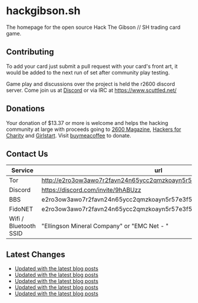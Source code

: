 # hackgibson.sh
The homepage for the open source Hack The Gibson // SH trading card game.


## Contributing

To add your card just submit a pull request with your card's front art, it would be added to the next run of set after community play testing.

Game play and discussions over the project is held the r2600 discord server. Come join us at [Discord](https://discord.com/invite/9hABUzz) or via IRC at https://www.scuttled.net/


## Donations

Your donation of $13.37 or more is welcome and helps the hacking community at large with proceeds going to [2600 Magazine](https://2600.com/), [Hackers for Charity](https://hackersforcharity.org) and [Girlstart](https://girlstart.org).  Visit [buymeacoffee](https://www.buymeacoffee.com/hackgibson.sh) to donate.


## Contact Us

Service | url
-|-
Tor | http://e2ro3ow3awo7r2favn24n65ycc2qmzkoayn5r57e3f56nvjwdcgg32ad.onion
Discord | https://discord.com/invite/9hABUzz
BBS | e2ro3ow3awo7r2favn24n65ycc2qmzkoayn5r57e3f56nvjwdcgg32ad.onion:23
FidoNET | e2ro3ow3awo7r2favn24n65ycc2qmzkoayn5r57e3f56nvjwdcgg32ad.onion:24554
Wifi / Bluetooth SSID | "Ellingson Mineral Company" or "EMC Net - <fidonet address>"

## Latest Changes
<!-- BLOG-POST-LIST:START -->
- [Updated with the latest blog posts](https://github.com/DFW2600/hackgibson.sh/commit/35de0fda7e9133368be1c26f75de2e09dad08c9a)
- [Updated with the latest blog posts](https://github.com/DFW2600/hackgibson.sh/commit/e3a66f0929250499df23f0ae162ccf8f5b234f6a)
- [Updated with the latest blog posts](https://github.com/DFW2600/hackgibson.sh/commit/43c1da7158f1781f39519524be28634415bb33a4)
- [Updated with the latest blog posts](https://github.com/DFW2600/hackgibson.sh/commit/7e332502ec12ff1dbb7b80b5d34d20501f75f3aa)
- [Updated with the latest blog posts](https://github.com/DFW2600/hackgibson.sh/commit/a22124f76ae8d0b27a76bb4f30816c6497357d65)
<!-- BLOG-POST-LIST:END -->
